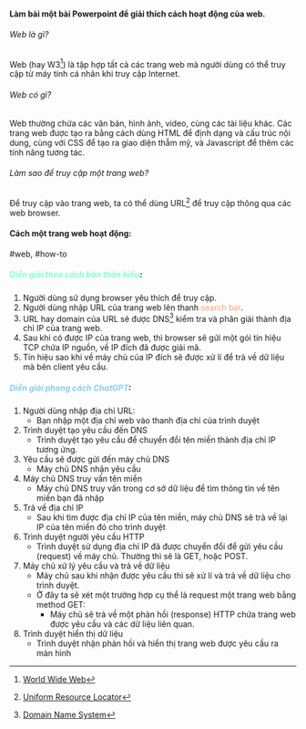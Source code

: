 #### Làm bài một bài Powerpoint để giải thích cách hoạt động của web.

###### Web là gì?
Web (hay W3[^1]) là tập hợp tất cả các trang web mà người dùng có thể truy cập từ máy tính cá nhân khi truy cập Internet.

###### Web có gì?
Web thường chứa các văn bản, hình ảnh, video, cùng các tài liệu khác. Các trang web được tạo ra bằng cách dùng HTML để định dạng và cấu trúc nội dung, cùng với CSS để tạo ra giao diện thẫm mỹ, và Javascript để thêm các tính năng tương tác.

###### Làm sao để truy cập một trang web?
Để truy cập vào trang web, ta có thể dùng URL[^2] để truy cập thông qua các web browser.

#### Cách một trang web hoạt động:
#web, #how-to 
##### <font style="color:Aquamarine">Diễn giải theo cách bản thân hiểu</font>:
1. Người dùng sử dụng browser yêu thích để truy cập.
2. Người dùng nhập URL của trang web lên thanh <font style="color:LightSalmon">search bar</font>.
3. URL hay domain của URL sẽ được DNS[^3] kiểm tra và phân giải thành địa chỉ IP của trang web.
4. Sau khi có được IP của trang web, thì browser sẽ gửi một gói tín hiệu TCP chứa IP nguồn, về IP đích đã được giải mã.
5. Tín hiệu sao khi về máy chủ của IP đích sẽ được xử lí để trả về dữ liệu mà bên client yêu cầu.

##### <font style="color:SkyBlue">Diễn giải phong cách ChatGPT</font>:
1. Người dùng nhập địa chỉ URL:
	- Bạn nhập một địa chỉ web vào thanh địa chỉ của trình duyệt
2. Trình duyệt tạo yêu cầu đến DNS
	- Trình duyệt tạo yêu cầu để chuyển đổi tên miền thành địa chỉ IP tương ứng.
3. Yêu cầu sẽ được gửi đến máy chủ DNS
	- Máy chủ DNS nhận yêu cầu
4. Máy chủ DNS truy vấn tên miền
	- Máy chủ DNS truy vấn trong cơ sở dữ liệu để tìm thông tin về tên miền bạn đã nhập
5. Trả về địa chỉ IP
	- Sau khi tìm được địa chỉ IP của tên miền, máy chủ DNS sẽ trả về lại IP của tên miền đó cho trình duyệt
6. Trình duyệt người yêu cầu HTTP
	- Trình duyệt sử dụng địa chỉ IP đã được chuyển đổi để gửi yêu cầu (request) về máy chủ. Thường thì sẽ là GET, hoặc POST.
7. Máy chủ xử lý yêu cầu và trả về dữ liệu
	- Máy chủ sau khi nhận được yêu cầu thì sẽ xử lí và trả về dữ liệu cho trình duyệt.
	- Ở đây ta sẽ xét một trường hợp cụ thể là request một trang web bằng method GET:
		- Máy chủ sẽ trả về một phản hồi (response) HTTP chứa trang web được yêu cầu và các dữ liệu liên quan. 
8. Trình duyệt hiển thị dữ liệu
	- Trình duyệt nhận phản hồi và hiển thị trang web được yêu cầu ra màn hình


[^1]: [World Wide Web](https://en.wikipedia.org/wiki/World_Wide_Web)
[^2]: [Uniform Resource Locator](https://vi.wikipedia.org/wiki/URL)
[^3]: [Domain Name System](https://en.wikipedia.org/wiki/Domain_Name_System)